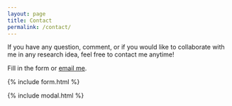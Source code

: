 ```yaml
---
layout: page
title: Contact
permalink: /contact/
---
```


If you have any question, comment, or if you would like to collaborate with me in any research idea, feel free to contact me anytime!

Fill in the form or [email me](mailto:{{site.email}}).

{% include form.html %}

{% include modal.html %}
